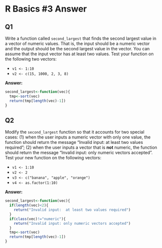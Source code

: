 # R Basics #3 Answer

## Q1

Write a function called `second_largest` that finds the  second largest value in a vector of numeric values. That is, the input  should be a numeric vector and the output should be the second largest  value in the vector. You can assume that the input vector has at least  two values. Test your function on the following two vectors:

- `v1 <- 1:10`
- `v2 <- c(15, 1000, 2, 3, 8)`

**Answer:**

```r
second_largest<-function(vec){
  tmp<-sort(vec)
  return(tmp[length(vec)-1])
}
```

## Q2

Modify the `second_largest` function so that it accounts  for two special cases: (1) when the user inputs a numeric vector with  only one value, the function should return the message “Invalid input:  at least two values required”; (2) when the user inputs a vector that is **not** numeric, the function should return the message  “Invalid input: only numeric vectors accepted”. Test your new function  on the following vectors:

- `v1 <- 1:10`
- `v2 <- 2`
- `v3 <- c("banana", "apple", "orange")`
- `v4 <- as.factor(1:10)`

**Answer:**

```r
second_largest<-function(vec){
  if(length(vec)<2){
    return("Invalid input:  at least two values required")
  }
  if(class(vec)!="numeric"){
    return("Invalid input: only numeric vectors accepted")
  }
  tmp<-sort(vec)
  return(tmp[length(vec)-1])
}
```